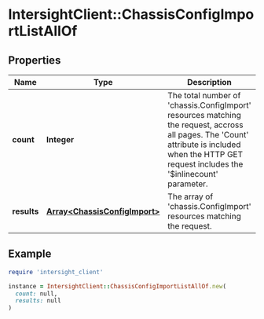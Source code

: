 # IntersightClient::ChassisConfigImportListAllOf

## Properties

| Name | Type | Description | Notes |
| ---- | ---- | ----------- | ----- |
| **count** | **Integer** | The total number of &#39;chassis.ConfigImport&#39; resources matching the request, accross all pages. The &#39;Count&#39; attribute is included when the HTTP GET request includes the &#39;$inlinecount&#39; parameter. | [optional] |
| **results** | [**Array&lt;ChassisConfigImport&gt;**](ChassisConfigImport.md) | The array of &#39;chassis.ConfigImport&#39; resources matching the request. | [optional] |

## Example

```ruby
require 'intersight_client'

instance = IntersightClient::ChassisConfigImportListAllOf.new(
  count: null,
  results: null
)
```

